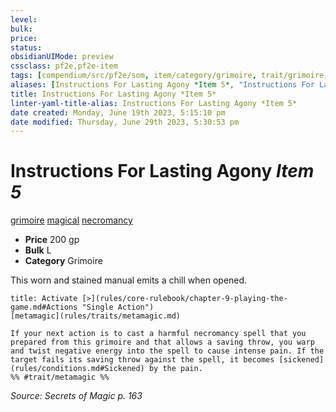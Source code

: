 ```yaml
---
level:
bulk:
price:
status:
obsidianUIMode: preview
cssclass: pf2e,pf2e-item
tags: [compendium/src/pf2e/som, item/category/grimoire, trait/grimoire, trait/magical, trait/necromancy]
aliases: [Instructions For Lasting Agony *Item 5*, "Instructions For Lasting Agony"]
title: Instructions For Lasting Agony *Item 5*
linter-yaml-title-alias: Instructions For Lasting Agony *Item 5*
date created: Monday, June 19th 2023, 5:15:10 pm
date modified: Thursday, June 29th 2023, 5:30:53 pm
---
```


# Instructions For Lasting Agony *Item 5*

[grimoire](rules/traits/grimoire-som.md) [magical](rules/traits/magical.md) [necromancy](rules/traits/necromancy.md)  

- **Price** 200 gp
- **Bulk** L
- **Category** Grimoire

This worn and stained manual emits a chill when opened.

```ad-embed-ability
title: Activate [>](rules/core-rulebook/chapter-9-playing-the-game.md#Actions "Single Action")
[metamagic](rules/traits/metamagic.md)  

If your next action is to cast a harmful necromancy spell that you prepared from this grimoire and that allows a saving throw, you warp and twist negative energy into the spell to cause intense pain. If the target fails its saving throw against the spell, it becomes [sickened](rules/conditions.md#Sickened) by the pain.  
%% #trait/metamagic %%
```

*Source: Secrets of Magic p. 163*

